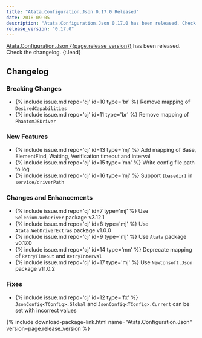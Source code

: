 ```yaml
---
title: "Atata.Configuration.Json 0.17.0 Released"
date: 2018-09-05
description: "Atata.Configuration.Json 0.17.0 has been released. Check the changelog."
release_version: "0.17.0"
---
```


[Atata.Configuration.Json {{page.release_version}}](https://www.nuget.org/packages/Atata.Configuration.Json/{{page.release_version}}) has been released. Check the changelog.
{:.lead}

<!--more-->

## Changelog

### Breaking Changes
- {% include issue.md repo='cj' id=10 type='br' %} Remove mapping of `DesiredCapabilities`
- {% include issue.md repo='cj' id=11 type='br' %} Remove mapping of `PhantomJSDriver`

### New Features

- {% include issue.md repo='cj' id=13 type='mj' %} Add mapping of Base, ElementFind, Waiting, Verification timeout and interval
- {% include issue.md repo='cj' id=15 type='mn' %} Write config file path to log
- {% include issue.md repo='cj' id=16 type='mj' %} Support `{basedir}` in `service/driverPath`

### Changes and Enhancements

- {% include issue.md repo='cj' id=7 type='mj' %} Use `Selenium.WebDriver` package v3.12.1
- {% include issue.md repo='cj' id=8 type='mj' %} Use `Atata.WebDriverExtras` package v1.0.0
- {% include issue.md repo='cj' id=9 type='mj' %} Use `Atata` package v0.17.0
- {% include issue.md repo='cj' id=14 type='mn' %} Deprecate mapping of `RetryTimeout` and `RetryInterval`
- {% include issue.md repo='cj' id=17 type='mj' %} Use `Newtonsoft.Json` package v11.0.2

### Fixes

- {% include issue.md repo='cj' id=12 type='fx' %} `JsonConfig<TConfig>.Global` and `JsonConfig<TConfig>.Current` can be set with incorrect values

{% include download-package-link.html name="Atata.Configuration.Json" version=page.release_version %}